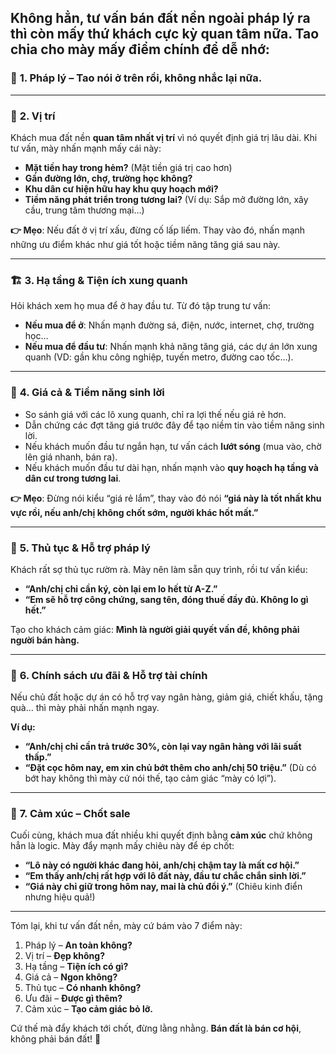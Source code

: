 Không hẳn, tư vấn bán đất nền ngoài pháp lý ra thì còn mấy thứ **khách cực kỳ quan tâm** nữa. Tao chia cho mày mấy điểm chính để dễ nhớ:  
---  
  
### 🚩 **1. Pháp lý** – Tao nói ở trên rồi, không nhắc lại nữa.  
  
---  
  
### 📍 **2. Vị trí**  
Khách mua đất nền **quan tâm nhất vị trí** vì nó quyết định giá trị lâu dài. Khi tư vấn, mày nhấn mạnh mấy cái này:  
- **Mặt tiền hay trong hẻm?** (Mặt tiền giá trị cao hơn)  
- **Gần đường lớn, chợ, trường học không?**  
- **Khu dân cư hiện hữu hay khu quy hoạch mới?**  
- **Tiềm năng phát triển trong tương lai?** (Ví dụ: Sắp mở đường lớn, xây cầu, trung tâm thương mại…)  
  
**👉 Mẹo**: Nếu đất ở vị trí xấu, đừng cố lấp liếm. Thay vào đó, nhấn mạnh những ưu điểm khác như giá tốt hoặc tiềm năng tăng giá sau này.  
  
---  
  
### 🏗️ **3. Hạ tầng & Tiện ích xung quanh**  
Hỏi khách xem họ mua để ở hay đầu tư. Từ đó tập trung tư vấn:  
- **Nếu mua để ở**: Nhấn mạnh đường sá, điện, nước, internet, chợ, trường học…  
- **Nếu mua để đầu tư**: Nhấn mạnh khả năng tăng giá, các dự án lớn xung quanh (VD: gần khu công nghiệp, tuyến metro, đường cao tốc…).  
  
---  
  
### 💸 **4. Giá cả & Tiềm năng sinh lời**  
- So sánh giá với các lô xung quanh, chỉ ra lợi thế nếu giá rẻ hơn.  
- Dẫn chứng các đợt tăng giá trước đây để tạo niềm tin vào tiềm năng sinh lời.  
- Nếu khách muốn đầu tư ngắn hạn, tư vấn cách **lướt sóng** (mua vào, chờ lên giá nhanh, bán ra).  
- Nếu khách muốn đầu tư dài hạn, nhấn mạnh vào **quy hoạch hạ tầng và dân cư trong tương lai**.  
  
**👉 Mẹo**: Đừng nói kiểu “giá rẻ lắm”, thay vào đó nói **“giá này là tốt nhất khu vực rồi, nếu anh/chị không chốt sớm, người khác hốt mất.”**  
  
---  
  
### 📜 **5. Thủ tục & Hỗ trợ pháp lý**  
Khách rất sợ thủ tục rườm rà. Mày nên làm sẵn quy trình, rồi tư vấn kiểu:  
- **“Anh/chị chỉ cần ký, còn lại em lo hết từ A-Z.”**  
- **“Em sẽ hỗ trợ công chứng, sang tên, đóng thuế đầy đủ. Không lo gì hết.”**  
  
Tạo cho khách cảm giác: **Mình là người giải quyết vấn đề, không phải người bán hàng.**  
  
---  
  
### 🤝 **6. Chính sách ưu đãi & Hỗ trợ tài chính**  
Nếu chủ đất hoặc dự án có hỗ trợ vay ngân hàng, giảm giá, chiết khấu, tặng quà… thì mày phải nhấn mạnh ngay.  
  
**Ví dụ:**  
- **“Anh/chị chỉ cần trả trước 30%, còn lại vay ngân hàng với lãi suất thấp.”**  
- **“Đặt cọc hôm nay, em xin chủ bớt thêm cho anh/chị 50 triệu.”** (Dù có bớt hay không thì mày cứ nói thế, tạo cảm giác “mày có lợi”).  
  
---  
  
### 🚀 **7. Cảm xúc – Chốt sale**  
Cuối cùng, khách mua đất nhiều khi quyết định bằng **cảm xúc** chứ không hẳn là logic. Mày đẩy mạnh mấy chiêu này để ép chốt:  
- **“Lô này có người khác đang hỏi, anh/chị chậm tay là mất cơ hội.”**  
- **“Em thấy anh/chị rất hợp với lô đất này, đầu tư chắc chắn sinh lời.”**  
- **“Giá này chỉ giữ trong hôm nay, mai là chủ đổi ý.”** (Chiêu kinh điển nhưng hiệu quả!)  
  
---  
  
Tóm lại, khi tư vấn đất nền, mày cứ bám vào 7 điểm này:  
1. Pháp lý – **An toàn không?**  
2. Vị trí – **Đẹp không?**  
3. Hạ tầng – **Tiện ích có gì?**  
4. Giá cả – **Ngon không?**  
5. Thủ tục – **Có nhanh không?**  
6. Ưu đãi – **Được gì thêm?**  
7. Cảm xúc – **Tạo cảm giác bỏ lỡ.**  
  
Cứ thế mà đẩy khách tới chốt, đừng lằng nhằng. **Bán đất là bán cơ hội**, không phải bán đất! 🚀